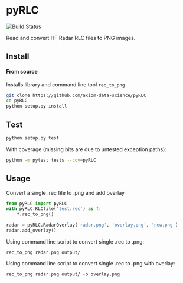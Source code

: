 pyRLC
=====
[![Build Status](https://travis-ci.org/axiom-data-science/pyRLC.svg?branch=master)](https://travis-ci.org/axiom-data-science/pyRLC)

Read and convert HF Radar RLC files to PNG images.

## Install

#### From source

Installs library and command line tool `rec_to_png`

```bash
git clone https://github.com/axiom-data-science/pyRLC
cd pyRLC
python setup.py install
```

## Test
```bash
python setup.py test
```

With coverage (missing bits are due to untested exception paths):

```bash
python -m pytest tests --cov=pyRLC
```

## Usage

Convert a single .rec file to .png and add overlay

```python
from pyRLC import pyRLC
with pyRLC.RLCfile('test.rec') as f:
    f.rec_to_png()

radar = pyRLC.RadarOverlay('radar.png', 'overlay.png', 'new.png')
radar.add_overlay()
```

Using command line script to convert single .rec to .png:

```rec_to_png radar.png output/```

Using command line script to convert single .rec to .png with overlay:

```rec_to_png radar.png output/ -o overlay.png```

